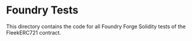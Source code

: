 # Foundry Tests

This directory contains the code for all Foundry Forge Solidity tests of the FleekERC721 contract.